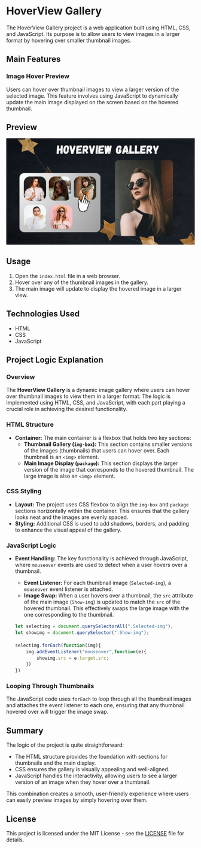 # HoverView Gallery

The HoverView Gallery project is a web application built using HTML, CSS, and JavaScript. Its purpose is to allow users to view images in a larger format by hovering over smaller thumbnail images.

## Main Features

### Image Hover Preview
Users can hover over thumbnail images to view a larger version of the selected image. This feature involves using JavaScript to dynamically update the main image displayed on the screen based on the hovered thumbnail.
## Preview
![Preview](https://github.com/TechTrooperAayush/HoverView-Gallery-jsProject/blob/80b00d02ebdd96eef6b3410df352e14a972d52a3/HoverView%20Gallery/imgs/Preview.jpg)


## Usage
1. Open the `index.html` file in a web browser.
2. Hover over any of the thumbnail images in the gallery.
3. The main image will update to display the hovered image in a larger view.

## Technologies Used
- HTML
- CSS
- JavaScript

## Project Logic Explanation

### Overview
The **HoverView Gallery** is a dynamic image gallery where users can hover over thumbnail images to view them in a larger format. The logic is implemented using HTML, CSS, and JavaScript, with each part playing a crucial role in achieving the desired functionality.

### HTML Structure
- **Container:** The main container is a flexbox that holds two key sections:
  - **Thumbnail Gallery (`img-box`):** This section contains smaller versions of the images (thumbnails) that users can hover over. Each thumbnail is an `<img>` element.
  - **Main Image Display (`package`):** This section displays the larger version of the image that corresponds to the hovered thumbnail. The large image is also an `<img>` element.

### CSS Styling
- **Layout:** The project uses CSS flexbox to align the `img-box` and `package` sections horizontally within the container. This ensures that the gallery looks neat and the images are evenly spaced.
- **Styling:** Additional CSS is used to add shadows, borders, and padding to enhance the visual appeal of the gallery.

### JavaScript Logic
- **Event Handling:** The key functionality is achieved through JavaScript, where `mouseover` events are used to detect when a user hovers over a thumbnail.
  - **Event Listener:** For each thumbnail image (`Selected-img`), a `mouseover` event listener is attached.
  - **Image Swap:** When a user hovers over a thumbnail, the `src` attribute of the main image (`Show-img`) is updated to match the `src` of the hovered thumbnail. This effectively swaps the large image with the one corresponding to the thumbnail.
  
  ```javascript
  let selectimg = document.querySelectorAll(".Selected-img");
  let showimg = document.querySelector(".Show-img");
  
  selectimg.forEach(function(img){
      img.addEventListener("mouseover",function(e){
          showimg.src = e.target.src;
      })
  })


### Looping Through Thumbnails
The JavaScript code uses `forEach` to loop through all the thumbnail images and attaches the event listener to each one, ensuring that any thumbnail hovered over will trigger the image swap.

## Summary
The logic of the project is quite straightforward:

- The HTML structure provides the foundation with sections for thumbnails and the main display.
- CSS ensures the gallery is visually appealing and well-aligned.
- JavaScript handles the interactivity, allowing users to see a larger version of an image when they hover over a thumbnail.

This combination creates a smooth, user-friendly experience where users can easily preview images by simply hovering over them.



## License
This project is licensed under the MIT License - see the [LICENSE](LICENSE) file for details.
